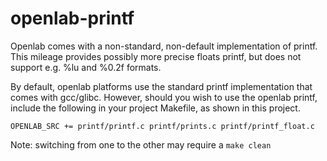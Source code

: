 openlab-printf
==============

Openlab comes with a non-standard, non-default implementation of printf.
This mileage provides possibly more precise floats printf, but does not
support e.g. %lu and %0.2f formats.

By default, openlab platforms use the standard printf implementation that
comes with gcc/glibc.  However, should you wish to use the openlab printf,
include the following in your project Makefile, as shown in this project.

```
OPENLAB_SRC += printf/printf.c printf/prints.c printf/printf_float.c
```

Note: switching from one to the other may require a ``make clean``
